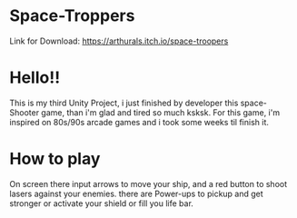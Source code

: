 # Space-Troppers
Link for Download: https://arthurals.itch.io/space-troopers

# Hello!!

This is my third Unity Project, i just finished by developer this space-Shooter game, than i'm glad and tired so much ksksk.
For this game, i'm inspired on 80s/90s arcade games and i took some weeks til finish it.

# How to play

On screen there input arrows to move your ship, and a red button to shoot lasers against your enemies.
there are Power-ups to pickup and get stronger or activate your shield or fill you life bar.
